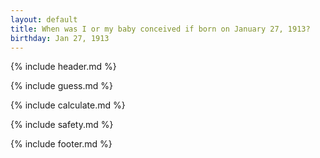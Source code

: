 ```yaml
---
layout: default
title: When was I or my baby conceived if born on January 27, 1913?
birthday: Jan 27, 1913
---
```


{% include header.md %}

{% include guess.md %}

{% include calculate.md %}

{% include safety.md %}

{% include footer.md %}



